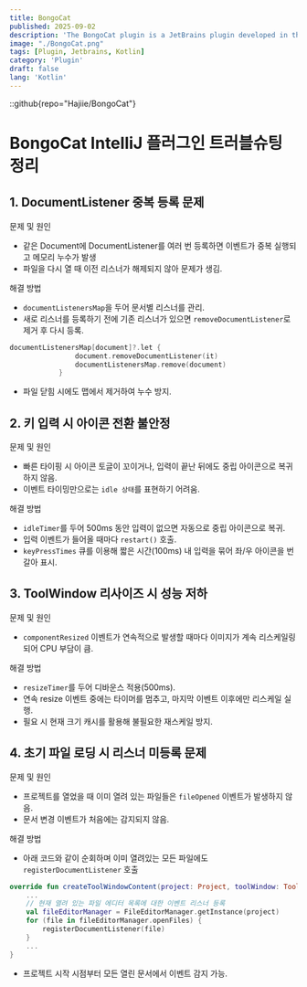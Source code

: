 ```yaml
---
title: BongoCat
published: 2025-09-02
description: 'The BongoCat plugin is a JetBrains plugin developed in the Kotlin language.'
image: "./BongoCat.png"
tags: [Plugin, Jetbrains, Kotlin]
category: 'Plugin'
draft: false 
lang: 'Kotlin'
---
```

::github{repo="Hajiie/BongoCat"}

# BongoCat IntelliJ 플러그인 트러블슈팅 정리

## 1. DocumentListener 중복 등록 문제

문제 및 원인
- 같은 Document에 DocumentListener를 여러 번 등록하면 이벤트가 중복 실행되고 메모리 누수가 발생
- 파일을 다시 열 때 이전 리스너가 해제되지 않아 문제가 생김.

해결 방법
- `documentListenersMap`을 두어 문서별 리스너를 관리.
- 새로 리스너를 등록하기 전에 기존 리스너가 있으면 `removeDocumentListener`로 제거 후 다시 등록.
```kotlin
documentListenersMap[document]?.let {
                document.removeDocumentListener(it)
                documentListenersMap.remove(document)
            }
```
- 파일 닫힘 시에도 맵에서 제거하여 누수 방지.

## 2. 키 입력 시 아이콘 전환 불안정

문제 및 원인
- 빠른 타이핑 시 아이콘 토글이 꼬이거나, 입력이 끝난 뒤에도 중립 아이콘으로 복귀하지 않음.
- 이벤트 타이밍만으로는 `idle 상태`를 표현하기 어려움.

해결 방법
- `idleTimer`를 두어 500ms 동안 입력이 없으면 자동으로 중립 아이콘으로 복귀.
- 입력 이벤트가 들어올 때마다 `restart()` 호출.
- `keyPressTimes` 큐를 이용해 짧은 시간(100ms) 내 입력을 묶어 좌/우 아이콘을 번갈아 표시.

## 3. ToolWindow 리사이즈 시 성능 저하

문제 및 원인
- `componentResized` 이벤트가 연속적으로 발생할 때마다 이미지가 계속 리스케일링되어 CPU 부담이 큼.

해결 방법
- `resizeTimer`를 두어 디바운스 적용(500ms).
- 연속 resize 이벤트 중에는 타이머를 멈추고, 마지막 이벤트 이후에만 리스케일 실행.
- 필요 시 현재 크기 캐시를 활용해 불필요한 재스케일 방지.

## 4. 초기 파일 로딩 시 리스너 미등록 문제

문제 및 원인
- 프로젝트를 열었을 때 이미 열려 있는 파일들은 `fileOpened` 이벤트가 발생하지 않음.
- 문서 변경 이벤트가 처음에는 감지되지 않음.

해결 방법
- 아래 코드와 같이 순회하며 이미 열려있는 모든 파일에도 `registerDocumentListener` 호출
```kotlin
override fun createToolWindowContent(project: Project, toolWindow: ToolWindow) {
    ...
    // 현재 열려 있는 파일 에디터 목록에 대한 이벤트 리스너 등록
    val fileEditorManager = FileEditorManager.getInstance(project)
    for (file in fileEditorManager.openFiles) {
        registerDocumentListener(file)
    }
    ...
}
```
- 프로젝트 시작 시점부터 모든 열린 문서에서 이벤트 감지 가능.